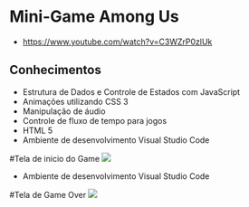 # Mini-Game  Among Us
* https://www.youtube.com/watch?v=C3WZrP0zlUk
## Conhecimentos

* Estrutura de Dados e Controle de Estados com JavaScript
* Animações utilizando CSS 3
* Manipulação de áudio
* Controle de fluxo de tempo para jogos
* HTML 5
* Ambiente de desenvolvimento Visual Studio Code
<span align="center">
#Tela de inicio do Game
  <img src="https://user-images.githubusercontent.com/101193102/160513044-1614fecf-ebfa-4a99-8f47-ba6da775870d.png"></img>
</span>

* Ambiente de desenvolvimento Visual Studio Code
<span align="center">
#Tela de Game Over
  <img src="https://user-images.githubusercontent.com/101193102/160513677-3352b23b-35a6-425d-b5dd-a06f3ba02f68.png"></img>
</span>
